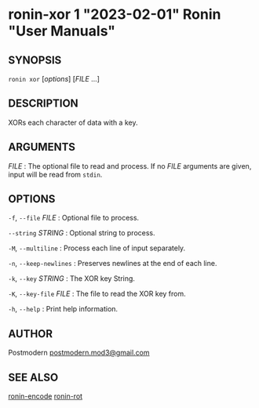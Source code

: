 # ronin-xor 1 "2023-02-01" Ronin "User Manuals"

## SYNOPSIS

`ronin xor` [*options*] [*FILE* ...]

## DESCRIPTION

XORs each character of data with a key.

## ARGUMENTS

*FILE*
: The optional file to read and process. If no *FILE* arguments are given,
  input will be read from `stdin`.

## OPTIONS

`-f`, `--file` *FILE*
: Optional file to process.

`--string` *STRING*
: Optional string to process.

`-M`, `--multiline`
: Process each line of input separately.

`-n`, `--keep-newlines`
: Preserves newlines at the end of each line.

`-k`, `--key` *STRING*
: The XOR key String.

`-K`, `--key-file` *FILE*
: The file to read the XOR key from.

`-h`, `--help`
: Print help information.

## AUTHOR

Postmodern <postmodern.mod3@gmail.com>

## SEE ALSO

[ronin-encode](ronin-encode.1.md) [ronin-rot](ronin-rot.1.md)